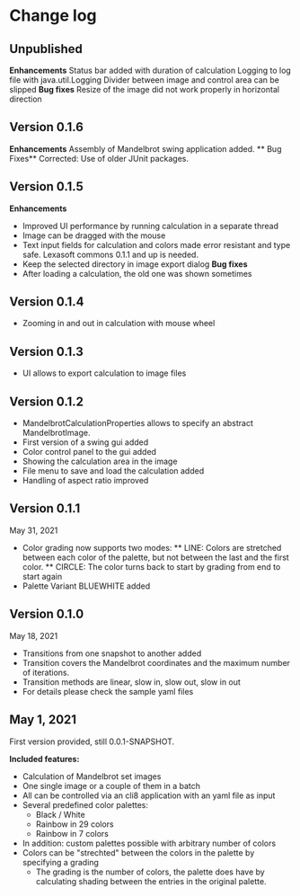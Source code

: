 # Change log

## Unpublished
**Enhancements**
Status bar added with duration of calculation
Logging to log file with java.util.Logging
Divider between image and control area can be slipped
**Bug fixes**
Resize of the image did not work properly in horizontal direction

## Version 0.1.6
**Enhancements**
Assembly of Mandelbrot swing application added.
** Bug Fixes**
Corrected: Use of older JUnit packages.

## Version 0.1.5
**Enhancements**
* Improved UI performance by running calculation in a separate thread
* Image can be dragged with the mouse
* Text input fields for calculation and colors made error resistant and type safe. Lexasoft commons 0.1.1 and up is needed.
* Keep the selected directory in image export dialog
**Bug fixes**
* After loading a calculation, the old one was shown sometimes

## Version 0.1.4
* Zooming in and out in calculation with mouse wheel

## Version 0.1.3
* UI allows to export calculation to image files

## Version 0.1.2
* MandelbrotCalculationProperties allows to specify an abstract MandelbrotImage.
* First version of a swing gui added
* Color control panel to the gui added
* Showing the calculation area in the image
* File menu to save and load the calculation added
* Handling of aspect ratio improved

## Version 0.1.1
May 31, 2021
* Color grading now supports two modes:
** LINE: Colors are stretched between each color of the palette, but not between the last and the first color.
** CIRCLE: The color turns back to start by grading from end to start again
* Palette Variant BLUEWHITE added

## Version 0.1.0 
May 18, 2021
* Transitions from one snapshot to another added
* Transition covers the Mandelbrot coordinates and the maximum number of iterations.
* Transition methods are linear, slow in, slow out, slow in out
* For details please check the sample yaml files

## May 1, 2021
First version provided, still 0.0.1-SNAPSHOT.

**Included features:**
* Calculation of Mandelbrot set images
* One single image or a couple of them in a batch
* All can be controlled via an cli8 application with an yaml file as input
* Several predefined color palettes:
    * Black / White
    * Rainbow in 29 colors
    * Rainbow in 7 colors
* In addition: custom palettes possible with arbitrary number of colors
* Colors can be "strechted" between the colors in the palette by specifying a grading
    * The grading is the number of colors, the palette does have by calculating shading between the entries in the original palette.
